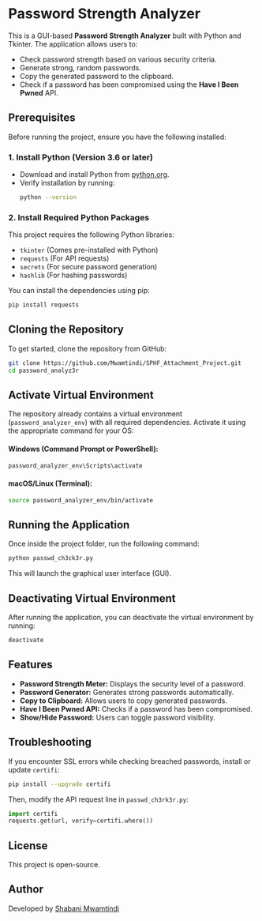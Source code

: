 # Password Strength Analyzer

This is a GUI-based **Password Strength Analyzer** built with Python and Tkinter. The application allows users to:

- Check password strength based on various security criteria.
- Generate strong, random passwords.
- Copy the generated password to the clipboard.
- Check if a password has been compromised using the **Have I Been Pwned** API.

## Prerequisites

Before running the project, ensure you have the following installed:

### 1. Install Python (Version 3.6 or later)
- Download and install Python from [python.org](https://www.python.org/downloads/).
- Verify installation by running:
  ```sh
  python --version
  ```

### 2. Install Required Python Packages
This project requires the following Python libraries:
- `tkinter` (Comes pre-installed with Python)
- `requests` (For API requests)
- `secrets` (For secure password generation)
- `hashlib` (For hashing passwords)

You can install the dependencies using pip:
```sh
pip install requests
```

## Cloning the Repository
To get started, clone the repository from GitHub:
```sh
git clone https://github.com/Mwamtindi/SPHF_Attachment_Project.git
cd password_analyz3r
```

## Activate Virtual Environment
The repository already contains a virtual environment (`password_analyzer_env`) with all required dependencies. Activate it using the appropriate command for your OS:

#### Windows (Command Prompt or PowerShell):
```sh
password_analyzer_env\Scripts\activate
```

#### macOS/Linux (Terminal):
```sh
source password_analyzer_env/bin/activate
```

## Running the Application
Once inside the project folder, run the following command:
```sh
python passwd_ch3ck3r.py
```

This will launch the graphical user interface (GUI).

## Deactivating Virtual Environment
After running the application, you can deactivate the virtual environment by running:
```sh
deactivate
```

## Features
- **Password Strength Meter:** Displays the security level of a password.
- **Password Generator:** Generates strong passwords automatically.
- **Copy to Clipboard:** Allows users to copy generated passwords.
- **Have I Been Pwned API:** Checks if a password has been compromised.
- **Show/Hide Password:** Users can toggle password visibility.

## Troubleshooting
If you encounter SSL errors while checking breached passwords, install or update `certifi`:
```sh
pip install --upgrade certifi
```
Then, modify the API request line in `passwd_ch3rk3r.py`:
```python
import certifi
requests.get(url, verify=certifi.where())
```

## License
This project is open-source.

## Author
Developed by [Shabani Mwamtindi](https://github.com/Mwamtindi)
